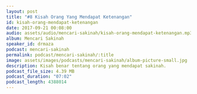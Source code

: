 ```yaml
---
layout: post
title: "#8 Kisah Orang Yang Mendapat Ketenangan"
id: kisah-orang-mendapat-ketenangan
date: 2017-09-21 00:08:00
audio: assets/audio/mencari-sakinah/kisah-orang-mendapat-ketenangan.mp3
album: Mencari Sakinah
speaker_id: drmaza
podcast: mencari-sakinah
permalink: podcast/mencari-sakinah/:title
image: assets/images/podcasts/mencari-sakinah/album-picture-small.jpg
description: Kisah benar tentang orang yang mendapat sakinah.
podcast_file_size: 4.39 MB
podcast_duration: "07:02"
podcast_length: 4388014
--- 
```


